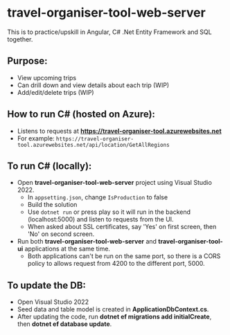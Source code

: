 # travel-organiser-tool-web-server

This is to practice/upskill in Angular, C# .Net Entity Framework and SQL together.

## Purpose:

- View upcoming trips
- Can drill down and view details about each trip (WIP)
- Add/edit/delete trips (WIP)

## How to run C# (hosted on Azure):
- Listens to requests at **https://travel-organiser-tool.azurewebsites.net** 
- For example: `https://travel-organiser-tool.azurewebsites.net/api/location/GetAllRegions`
  
## To run C# (locally):
- Open **travel-organiser-tool-web-server** project using Visual Studio 2022.
    - In `appsetting.json`, change `IsProduction` to false
    - Build the solution
    - Use `dotnet run` or press play so it will run in the backend (localhost:5000) and listen to requests from the UI. 
    - When asked about SSL certificates, say 'Yes' on first screen, then 'No' on second screen.
- Run both **travel-organiser-tool-web-server** and **travel-organiser-tool-ui** applications at the same time.
    - Both applications can't be run on the same port, so there is a CORS policy to allows request from 4200 to the different port, 5000.


## To update the DB:

- Open Visual Studio 2022
- Seed data and table model is created in **ApplicationDbContext.cs**.
- After updating the code, run **dotnet ef migrations add initialCreate<newNo>**, then **dotnet ef database update**.


